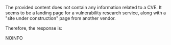 The provided content does not contain any information related to a CVE. It seems to be a landing page for a vulnerability research service, along with a "site under construction" page from another vendor.

Therefore, the response is:

NOINFO